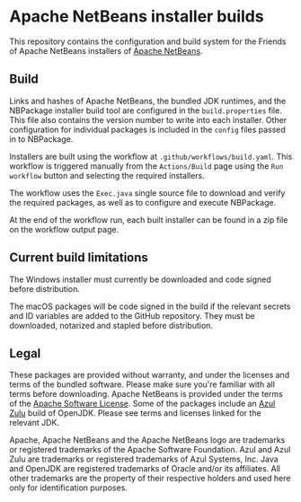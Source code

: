 # Apache NetBeans installer builds

This repository contains the configuration and build system for the
Friends of Apache NetBeans installers of [Apache NetBeans](https://netbeans.apache.org).

## Build

Links and hashes of Apache NetBeans, the bundled JDK runtimes, and the NBPackage
installer build tool are configured in the `build.properties` file. This file
also contains the version number to write into each installer. Other configuration
for individual packages is included in the `config` files passed in to NBPackage.

Installers are built using the workflow at `.github/workflows/build.yaml`. This
workflow is triggered manually from the `Actions/Build` page using the
`Run workflow` button and selecting the required installers.

The workflow uses the `Exec.java` single source file to download and verify the
required packages, as well as to configure and execute NBPackage.

At the end of the workflow run, each built installer can be found in a zip file
on the workflow output page.

## Current build limitations

The Windows installer must currently be downloaded and code signed before
distribution.

The macOS packages will be code signed in the build if the relevant secrets and
ID variables are added to the GitHub repository. They must be downloaded,
notarized and stapled before distribution.

## Legal

These packages are provided without warranty, and under the licenses and terms of
the bundled software. Please make sure you're familiar with all terms before downloading.
Apache NetBeans is provided under the terms of the
[Apache Software License](https://github.com/apache/netbeans/blob/master/LICENSE).
Some of the packages include an [Azul Zulu](https://www.azul.com/downloads/) build of OpenJDK.
Please see terms and licenses linked for the relevant JDK.

Apache, Apache NetBeans and the Apache NetBeans logo are trademarks or registered
trademarks of the Apache Software Foundation. Azul and Azul Zulu are trademarks or
registered trademarks of Azul Systems, Inc. Java and OpenJDK are registered trademarks
of Oracle and/or its affiliates. All other trademarks are the property of their
respective holders and used here only for identification purposes.

